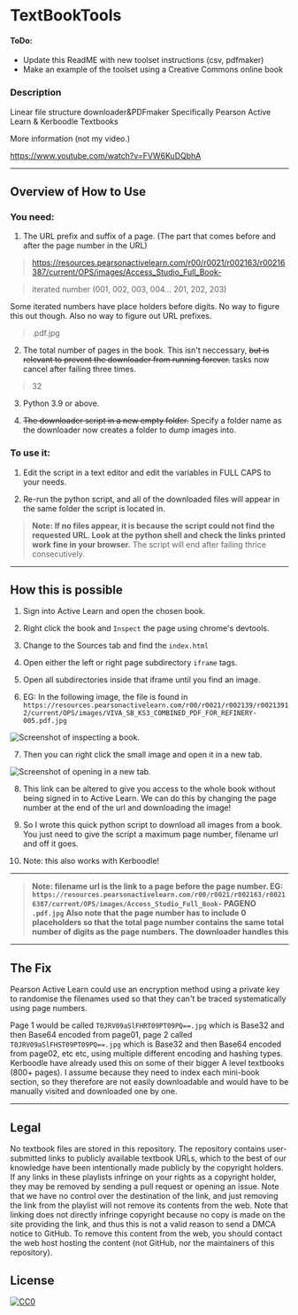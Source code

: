 # TextBookTools
#### ToDo:
- Update this ReadME with new toolset instructions (csv, pdfmaker)
- Make an example  of the toolset using a Creative Commons online book

### Description
Linear file structure downloader&PDFmaker
Specifically Pearson Active Learn & Kerboodle Textbooks

More information (not my video.)

https://www.youtube.com/watch?v=FVW6KuDQbhA

---

## Overview of How to Use

### You need:

1. The URL prefix and suffix of a page. (The part that comes before and after the page number in the URL)

  > https://resources.pearsonactivelearn.com/r00/r0021/r002163/r00216387/current/OPS/images/Access_Studio_Full_Book-
  
  > iterated number (001, 002, 003, 004... 201, 202, 203)
  
  Some iterated numbers have place holders before digits. No way to figure this out though. Also no way to figure out URL prefixes.

  > .pdf.jpg

2. The total number of pages in the book. This isn't neccessary, ~~but is relevant to prevent the downloader from running forever.~~ tasks now cancel after failing three times.

  > 32

3. Python 3.9 or above.

4. ~~The downloader script in a new empty folder.~~ Specify a folder name as the downloader now creates a folder to dump images into.

### To use it:

1. Edit the script in a text editor and edit the variables in FULL CAPS to your needs.

2. Re-run the python script, and all of the downloaded files will appear in the same folder the script is located in.

> **Note: If no files appear, it is because the script could not find the requested URL. Look at the python shell and check the links printed work fine in your browser.** The script will end after failing thrice consecutively.

---

## How this is possible

1. Sign into Active Learn and open the chosen book.

2. Right click the book and `Inspect` the page using chrome's devtools.

3. Change to the Sources tab and find the `index.html`

4. Open either the left or right page subdirectory `iframe` tags.

5. Open all subdirectories inside that iframe until you find an image.

6. EG: In the following image, the file is found in `https://resources.pearsonactivelearn.com/r00/r0021/r002139/r00213912/current/OPS/images/VIVA_SB_KS3_COMBINED_PDF_FOR_REFINERY-005.pdf.jpg`

![Screenshot of inspecting a book.](https://github.com/d1ddle/ActiveLearnDownloader/blob/main/instructions/instructions1.png)

7. Then you can right click the small image and open it in a new tab.

![Screenshot of opening in a new tab.](https://github.com/d1ddle/ActiveLearnDownloader/blob/main/instructions/instructions2.png?raw=true)

8. This link can be altered to give you access to the whole book without being signed in to Active Learn. We can do this by changing the page number at the end of the url and downloading the image!

9. So I wrote this quick python script to download all images from a book. You just need to give the script a maximum page number, filename url and off it goes.

10. Note: this also works with Kerboodle!

---

> **Note: filename url is the link to a page before the page number. EG: `https://resources.pearsonactivelearn.com/r00/r0021/r002163/r00216387/current/OPS/images/Access_Studio_Full_Book-` PAGENO `.pdf.jpg`**
> **Also note that the page number has to include 0 placeholders so that the total page number contains the same total number of digits as the page numbers. The downloader handles this**

---

## The Fix

Pearson Active Learn could use an encryption method using a private key to randomise the filenames used so that they can't be traced systematically using page numbers.

Page 1 would be called `T0JRV09aSlFHRT09PT09PQ==.jpg` which is Base32 and then Base64 encoded from page01, page 2 called `T0JRV09aSlFHST09PT09PQ==.jpg` which is Base32 and then Base64 encoded from page02, etc etc, using multiple different encoding and hashing types.
Kerboodle have already used this on some of their bigger A level textbooks (800+ pages). I assume because they need to index each mini-book section, so they therefore are not easily downloadable and would have to be manually visited and downloaded one by one.

---

## Legal

No textbook files are stored in this repository. The repository contains user-submitted links to publicly available textbook URLs, which to the best of our knowledge have been intentionally made publicly by the copyright holders. If any links in these playlists infringe on your rights as a copyright holder, they may be removed by sending a pull request or opening an issue. Note that we have no control over the destination of the link, and just removing the link from the playlist will not remove its contents from the web. Note that linking does not directly infringe copyright because no copy is made on the site providing the link, and thus this is not a valid reason to send a DMCA notice to GitHub. To remove this content from the web, you should contact the web host hosting the content (not GitHub, nor the maintainers of this repository).

## License

[![CC0](http://mirrors.creativecommons.org/presskit/buttons/88x31/svg/cc-zero.svg)](LICENSE.md)
